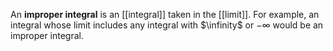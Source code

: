 An **improper integral** is an [[integral]] taken in the [[limit]]. For example, an integral whose limit includes any integral with $\infinity$ or $-\infty$ would be an improper integral.